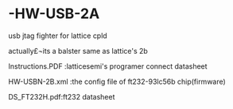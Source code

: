 # -HW-USB-2A
usb jtag fighter for lattice cpld


actually£¬its a balster same as lattice's 2b

Instructions.PDF :latticesemi's programer connect datasheet


HW-USBN-2B.xml :the config file of ft232-93lc56b chip(firmware)


DS_FT232H.pdf:ft232 datasheet
